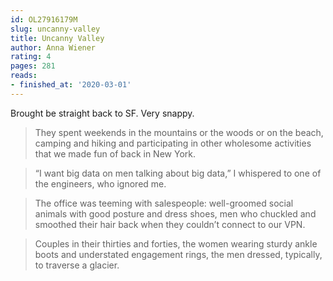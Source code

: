 ```yaml
---
id: OL27916179M
slug: uncanny-valley
title: Uncanny Valley
author: Anna Wiener
rating: 4
pages: 281
reads:
- finished_at: '2020-03-01'
---
```

Brought be straight back to SF. Very snappy.

> They spent weekends in the mountains or the woods or on the beach, camping and hiking and participating in other wholesome activities that we made fun of back in New York.

> “I want big data on men talking about big data,” I whispered to one of the engineers, who ignored me.

> The office was teeming with salespeople: well-groomed social animals with good posture and dress shoes, men who chuckled and smoothed their hair back when they couldn’t connect to our VPN.

> Couples in their thirties and forties, the women wearing sturdy ankle boots and understated engagement rings, the men dressed, typically, to traverse a glacier.


